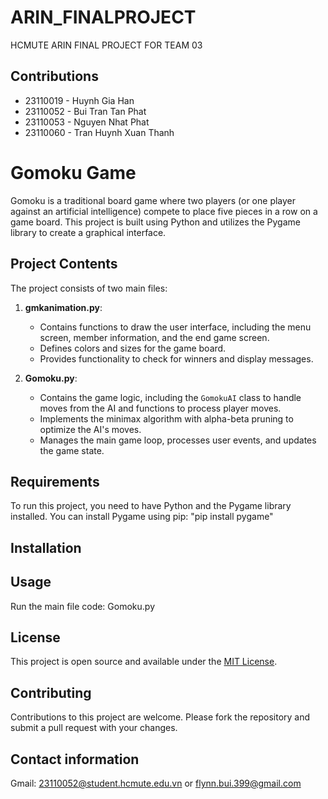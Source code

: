 # ARIN_FINALPROJECT

HCMUTE ARIN FINAL PROJECT FOR TEAM 03

## Contributions

- 23110019 - Huynh Gia Han
- 23110052 - Bui Tran Tan Phat
- 23110053 - Nguyen Nhat Phat
- 23110060 - Tran Huynh Xuan Thanh

# Gomoku Game

Gomoku is a traditional board game where two players (or one player against an artificial intelligence) compete to place five pieces in a row on a game board. This project is built using Python and utilizes the Pygame library to create a graphical interface.

## Project Contents

The project consists of two main files:

1. **gmkanimation.py**:

   - Contains functions to draw the user interface, including the menu screen, member information, and the end game screen.
   - Defines colors and sizes for the game board.
   - Provides functionality to check for winners and display messages.

2. **Gomoku.py**:
   - Contains the game logic, including the `GomokuAI` class to handle moves from the AI and functions to process player moves.
   - Implements the minimax algorithm with alpha-beta pruning to optimize the AI's moves.
   - Manages the main game loop, processes user events, and updates the game state.

## Requirements

To run this project, you need to have Python and the Pygame library installed. You can install Pygame using pip: "pip install pygame"

## Installation

## Usage

Run the main file code: Gomoku.py

## License

This project is open source and available under the [MIT License](LICENSE).

## Contributing

Contributions to this project are welcome. Please fork the repository and submit a pull request with your changes.

## Contact information

Gmail: 23110052@student.hcmute.edu.vn or flynn.bui.399@gmail.com
